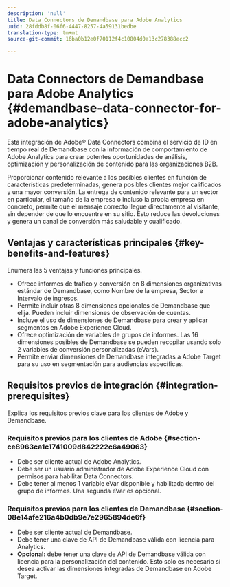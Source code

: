 ```yaml
---
description: 'null'
title: Data Connectors de Demandbase para Adobe Analytics
uuid: 28fddb8f-06f6-4447-8257-4a59131bedbe
translation-type: tm+mt
source-git-commit: 16ba0b12e0f70112f4c10804d0a13c278388ecc2

---
```



# Data Connectors de Demandbase para Adobe Analytics {#demandbase-data-connector-for-adobe-analytics}

Esta integración de Adobe® Data Connectors combina el servicio de ID en tiempo real de Demandbase con la información de comportamiento de Adobe Analytics para crear potentes oportunidades de análisis, optimización y personalización de contenido para las organizaciones B2B.

Proporcionar contenido relevante a los posibles clientes en función de características predeterminadas, genera posibles clientes mejor calificados y una mayor conversión. La entrega de contenido relevante para un sector en particular, el tamaño de la empresa o incluso la propia empresa en concreto, permite que el mensaje correcto llegue directamente al visitante, sin depender de que lo encuentre en su sitio. Esto reduce las devoluciones y genera un canal de conversión más saludable y cualificado.

## Ventajas y características principales {#key-benefits-and-features}

Enumera las 5 ventajas y funciones principales.

* Ofrece informes de tráfico y conversión en 8 dimensiones organizativas estándar de Demandbase, como Nombre de la empresa, Sector e Intervalo de ingresos.
* Permite incluir otras 8 dimensiones opcionales de Demandbase que elija. Pueden incluir dimensiones de observación de cuentas.
* Incluye el uso de dimensiones de Demandbase para crear y aplicar segmentos en Adobe Experience Cloud.
* Ofrece optimización de variables de grupos de informes. Las 16 dimensiones posibles de Demandbase se pueden recopilar usando solo 2 variables de conversión personalizadas (eVars).
* Permite enviar dimensiones de Demandbase integradas a Adobe Target para su uso en segmentación para audiencias específicas.

## Requisitos previos de integración {#integration-prerequisites}

Explica los requisitos previos clave para los clientes de Adobe y Demandbase.

### Requisitos previos para los clientes de Adobe {#section-ce8963ca1c1741009d842222c6a49063}

* Debe ser cliente actual de Adobe Analytics.
* Debe ser un usuario administrador de Adobe Experience Cloud con permisos para habilitar Data Connectors.
* Debe tener al menos 1 variable eVar disponible y habilitada dentro del grupo de informes. Una segunda eVar es opcional.

### Requisitos previos para los clientes de Demandbase {#section-08e14afe216a4b0db9e7e2965894de6f}

* Debe ser cliente actual de Demandbase.
* Debe tener una clave de API de Demandbase válida con licencia para Analytics.
* **Opcional:** debe tener una clave de API de Demandbase válida con licencia para la personalización del contenido. Esto solo es necesario si desea activar las dimensiones integradas de Demandbase en Adobe Target.
